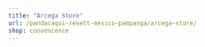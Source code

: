 ```yaml
---
title: "Arcega Store"
url: /pandacaqui-resett-mexico-pampanga/arcega-store/
shop: convenience
---
```

